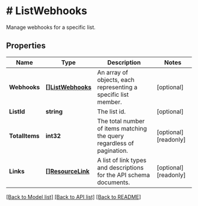 # # ListWebhooks
Manage webhooks for a specific list.

## Properties 


Name | Type | Description | Notes
------------ | ------------- | ------------- | -------------
**Webhooks**| [**[]ListWebhooks**](ListWebhooks.md) | An array of objects, each representing a specific list member.  | [optional]
**ListId**| **string** | The list id.  | [optional]
**TotalItems**| **int32** | The total number of items matching the query regardless of pagination.  | [optional] [readonly]
**Links**| [**[]ResourceLink**](ResourceLink.md) | A list of link types and descriptions for the API schema documents.  | [optional] [readonly]


[[Back to Model list]](../../README.md#models) [[Back to API list]](../../README.md#endpoints) [[Back to README]](../../README.md)

